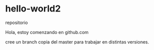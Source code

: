 # hello-world2
repositorio

Hola, estoy comenzando en github.com

cree un branch  copia del master para trabajar en distintas versiones.
